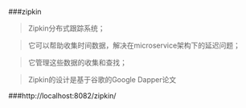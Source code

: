 ###zipkin
>Zipkin分布式跟踪系统；

>它可以帮助收集时间数据，解决在microservice架构下的延迟问题；

>它管理这些数据的收集和查找；

>Zipkin的设计是基于谷歌的Google Dapper论文

###http://localhost:8082/zipkin/